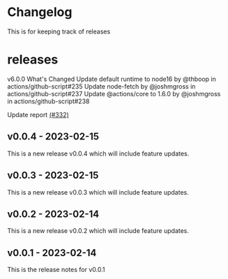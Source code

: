 # Changelog

This is for keeping track of releases

# releases

v6.0.0
What's Changed
Update default runtime to node16 by @​thboop in actions/github-script#235
Update node-fetch by @​joshmgross in actions/github-script#237
Update @actions/core to 1.6.0 by @​joshmgross in actions/github-script#238

Update report [(#332)](https://github.com/jge162/Action-workflows/pull/332)

## v0.0.4 - 2023-02-15

This is a new release v0.0.4 which will include feature updates.

## v0.0.3 - 2023-02-15

This is a new release v0.0.3 which will include feature updates.

## v0.0.2 - 2023-02-14

This is a new release v0.0.2 which will include feature updates.

## v0.0.1 - 2023-02-14

This is the release notes for v0.0.1
